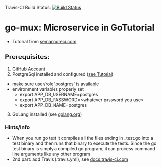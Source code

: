 Travis-CI Build Status: [![Build Status](https://app.travis-ci.com/sickinga/go-mux.svg?branch=masterr)](https://app.travis-ci.com/sickinga/go-mux.svg?branch=masterx)

# go-mux: Microservice in GoTutorial

- Tutorial from [semaphoreci.com](https://semaphoreci.com/community/tutorials/building-and-testing-a-rest-api-in-go-with-gorilla-mux-and-postgresql)
 
## Prerequisites:
1. [GitHub Account](https://github.com)
2. PostgreSql installed and configured ([see Tutorial](https://www.codementor.io/@engineerapart/getting-started-with-postgresql-on-mac-osx-are8jcopb))
  * make sure user/role 'postgres' is available
  * environment variables properly set
     * export APP\_DB_USERNAME=postgres
	  * export APP\_DB_PASSWORD=\<whatever password you use>
	 * export APP\_DB_NAME=postgres
3. GoLang installed (see [golang.org](https://golang.org))


### Hints/Info
- When you run go test it compiles all the files ending in _test.go into a test binary and then runs that binary to execute the tests. Since the go test binary is simply a compiled go program, it can process command line arguments like any other program 
- 2nd part: add Travis (.travis.yml), see [docs.travis-ci.com](https://docs.travis-ci.com/user/tutorial/#to-get-started-with-travis-ci)

